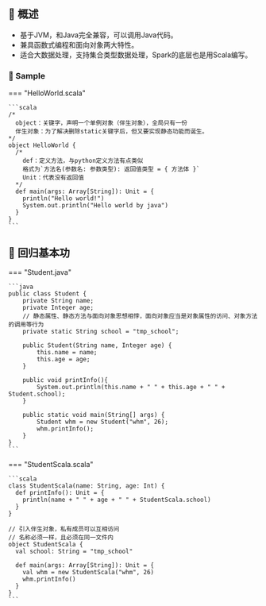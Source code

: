 ## 📌 概述

* 基于JVM，和Java完全兼容，可以调用Java代码。
* 兼具函数式编程和面向对象两大特性。
* 适合大数据处理，支持集合类型数据处理，Spark的底层也是用Scala编写。

### 🚁 Sample
=== "HelloWorld.scala"

    ```scala
    /*
      object：关键字，声明一个单例对象（伴生对象），全局只有一份
      伴生对象：为了解决删除static关键字后，但又要实现静态功能而诞生。
    */
    object HelloWorld {
      /*
        def：定义方法，与python定义方法有点类似
        格式为`方法名(参数名: 参数类型): 返回值类型 = { 方法体 }`
        Unit：代表没有返回值
      */
      def main(args: Array[String]): Unit = {
        println("Hello world!")
        System.out.println("Hello world by java")
      }
    }
    ```

## 📌 回归基本功

=== "Student.java"

    ```java
    public class Student {
        private String name;
        private Integer age;
        // 静态属性、静态方法与面向对象思想相悖，面向对象应当是对象属性的访问、对象方法的调用等行为
        private static String school = "tmp_school";
    
        public Student(String name, Integer age) {
            this.name = name;
            this.age = age;
        }
    
        public void printInfo(){
            System.out.println(this.name + " " + this.age + " " + Student.school);
        }
    
        public static void main(String[] args) {
            Student whm = new Student("whm", 26);
            whm.printInfo();
        }
    }
    ```

=== "StudentScala.scala"

    ```scala
    class StudentScala(name: String, age: Int) {
      def printInfo(): Unit = {
        println(name + " " + age + " " + StudentScala.school)
      }
    }
    
    // 引入伴生对象，私有成员可以互相访问
    // 名称必须一样，且必须在同一文件内
    object StudentScala {
      val school: String = "tmp_school"
    
      def main(args: Array[String]): Unit = {
        val whm = new StudentScala("whm", 26)
        whm.printInfo()
      }
    }
    ```